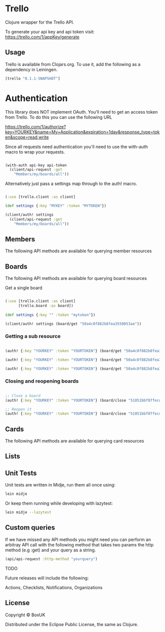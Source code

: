 # Trello

Clojure wrapper for the Trello API.

To generate your api key and api token visit: https://trello.com/1/appKey/generate

## Usage

Trello is available from Clojars.org. To use it, add the following as a dependency in Leiningen.

```clojure
[trello "0.1.1-SNAPSHOT"]
```

# Authentication

This library does NOT implement OAuth. You'll need to get an access token from Trello. To do this you can use the following URL

https://trello.com/1/authorize?key=YOURKEY&name=My+Application&expiration=1day&response_type=token&scope=read,write

Since all requests need authentication you'll need to use the with-auth macro to wrap your requests.

```clojure

(with-auth api-key api-token
  (client/api-request :get 
    "Members/my/boards/all"))

```

Alternatively just pass a settings map through to the auth! macro.

```clojure

(:use [trello.client :as client]

(def settings {:key "MYKEY" :token "MYTOKEN"})

(client/auth! settings
  (client/api-request :get 
    "Members/my/boards/all"))

```

## Members

The following API methods are available for querying member resources

## Boards

The following API methods are available for querying board resources

Get a single board

```clojure

(:use [trello.client :as client]
      [trello.board :as board])
      
(def settings {:key "" :token "mytoken"})

(client/auth! settings (board/get "50a4c0f882b8fea3550053ae"))

```

### Getting a sub resource 

```clojure

(auth! {:key "YOURKEY" :token "YOURTOKEN"} (board/get "50a4c0f882b8fea3550053ae" :lists))

(auth! {:key "YOURKEY" :token "YOURTOKEN"} (board/get "50a4c0f882b8fea3550053ae" :boards))

(auth! {:key "YOURKEY" :token "YOURTOKEN"} (board/get "50a4c0f882b8fea3550053ae" :members))
```
### Closing and reopening boards

```clojure

;; Close a board
(auth! {:key "YOURKEY" :token "YOURTOKEN"} (board/close "51051bbf07fecd5519000b01" true))

;; Reopen it
(auth! {:key "YOURKEY" :token "YOURTOKEN"} (board/close "51051bbf07fecd5519000b01" false))
```

## Cards

The following API methods are available for querying card resources

## Lists

## Unit Tests

Unit tests are written in Midje, run them all once using:

```bash
lein midje
```

Or keep them running while developing with lazytest:

```bash
lein midje --lazytest
```

## Custom queries

If we have missed any API methods you might need you can perform an arbitray API call with the following method that takes two params the http method (e.g :get) and your query as a string.

```clojure
(api/api-request :http-method "yourquery")
```

TODO

Future releases will include the following:

Actions, Checklists, Notifications, Organizations

## License

Copyright © BoxUK

Distributed under the Eclipse Public License, the same as Clojure.
